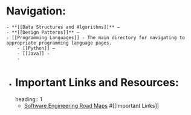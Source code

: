 # Navigation:
	- **[[Data Structures and Algorithms]]** –
	- **[[Design Patterns]]** –
	- [[Programming Languages]] - The main directory for navigating to appropriate programming language pages.
		- [[Python]] –
		- [[Java]] -
		-
- # Important Links and Resources:
  heading:: 1
	- [Software Engineering Road Maps](https://roadmap.sh/) #[[Important Links]]